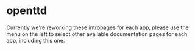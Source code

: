 # openttd

Currently we're reworking these intropages for each app, please use the menu on the left to select other available documentation pages for each app, including this one.
